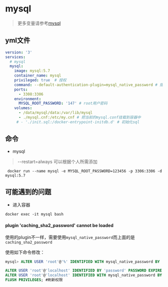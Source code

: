 # mysql

>更多变量请参考[mysql](https://docs.docker.com/samples/library/mysql/)

## yml文件

``` yaml
version: '3'
services:
  # mysql
  mysql:
    image: mysql:5.7
    container_name: mysql
    privileged: true  # 授权
    command: --default-authentication-plugin=mysql_native_password # 指定使用插件
    ports:
      - 3308:3306
    environment:
      MYSQL_ROOT_PASSWORD: '147' # root用户密码
    volumes:
      - /data/mysql/data:/var/lib/mysql
      - ./mysql.cnf:/etc/my.cnf # 把当前的mysql.conf挂载到容器中
     # - './init.sql:/docker-entrypoint-initdb.d' # 初始化sql
````

## 命令

* mysql
 > --restart=always 可以根据个人所需添加
```shell
 docker run --name mysql -e MYSQL_ROOT_PASSWORD=123456 -p 3306:3306 -d mysql:5.7
```
## 可能遇到的问题
* 进入容器
```shell
docker exec -it mysql bash
```
#### plugin 'caching_sha2_password' cannot be loaded

使用的plugin不一样，需要使用`mysql_native_password`而上面的是`caching_sha2_password`

使用如下命令修改：

```sql
mysql> ALTER USER 'root'@'%' IDENTIFIED WITH mysql_native_password BY 'sunny';
```

```sql
ALTER USER 'root'@'localhost' IDENTIFIED BY 'password' PASSWORD EXPIRE NEVER; #修改加密规则 
ALTER USER 'root'@'localhost' IDENTIFIED WITH mysql_native_password BY 'password'; #更新一下用户的密码 
FLUSH PRIVILEGES; #刷新权限
```